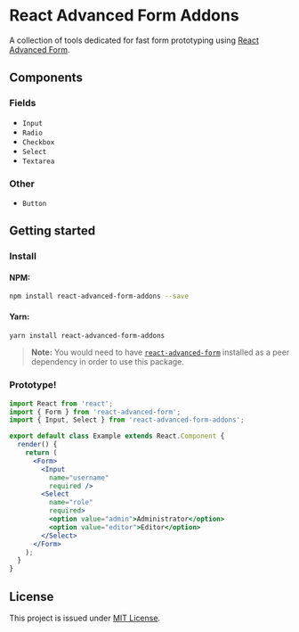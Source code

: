 # React Advanced Form Addons
A collection of tools dedicated for fast form prototyping using [React Advanced Form](https://github.com/kettanaito/react-advanced-form).

## Components
### Fields
* `Input`
* `Radio`
* `Checkbox`
* `Select`
* `Textarea`

### Other
* `Button`

## Getting started

### Install
#### NPM:
```bash
npm install react-advanced-form-addons --save
```

#### Yarn:
```bash
yarn install react-advanced-form-addons
```

> **Note:** You would need to have [`react-advanced-form`](https://github.com/kettanaito/react-advanced-form) installed as a peer dependency in order to use this package.

### Prototype!
```jsx
import React from 'react';
import { Form } from 'react-advanced-form';
import { Input, Select } from 'react-advanced-form-addons';

export default class Example extends React.Component {
  render() {
    return (
      <Form>
        <Input
          name="username"
          required />
        <Select
          name="role"
          required>
          <option value="admin">Administrator</option>
          <option value="editor">Editor</option>
        </Select>
      </Form>
    );
  }
}
```

## License
This project is issued under [MIT License](./LICENSE).
